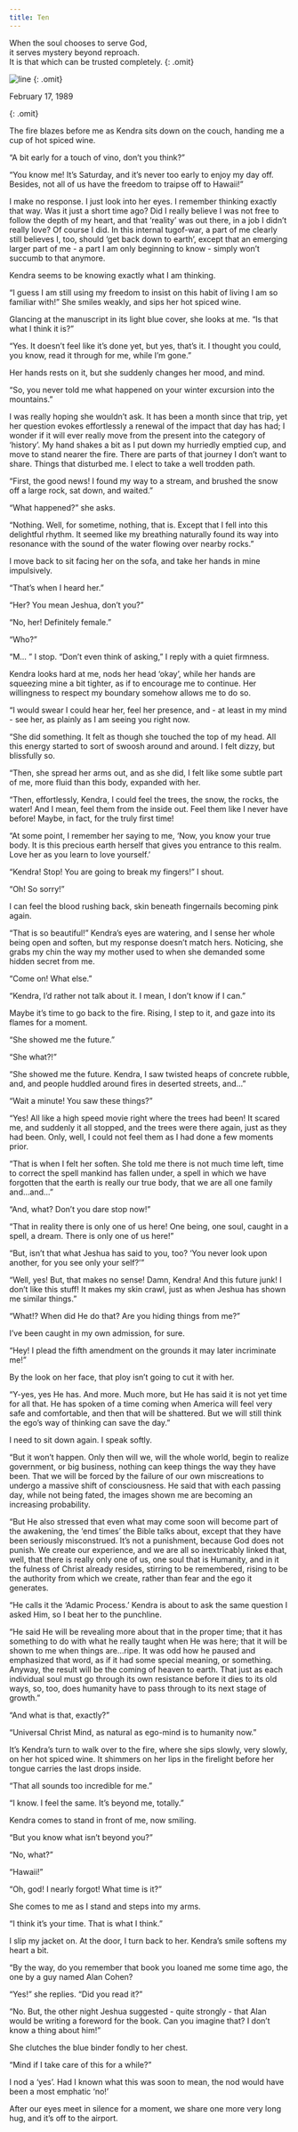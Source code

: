 ```yaml
---
title: Ten
---
```


<div markdown="1" class="chHead">
When the soul chooses to serve God,<br/>
it serves mystery beyond reproach.<br/>
It is that which can be trusted completely.
{: .omit}

![line]({{page.line2}})
{: .omit}
</div>

<p class="break date">
  February 17, 1989
</p>
{: .omit}

<span class="capital">T</span>he fire blazes before me as Kendra sits
down on the couch, handing me a cup of hot spiced wine.

“A bit early for a touch of vino, don’t you think?”

“You know me! It’s Saturday, and it’s never too early to enjoy my day
off. Besides, not all of us have the freedom to traipse off to Hawaii!”

I make no response. I just look into her eyes. I remember thinking
exactly that way. Was it just a short time ago? Did I really believe I
was not free to follow the depth of my heart, and that ‘reality’ was out
there, in a job I didn’t really love? Of course I did. In this internal
tugof-war, a part of me clearly still believes I, too, should ‘get back
down to earth’, except that an emerging larger part of me - a part I am
only beginning to know - simply won’t succumb to that anymore.

Kendra seems to be knowing exactly what I am thinking.

“I guess I am still using my freedom to insist on this habit of living I
am so familiar with!” She smiles weakly, and sips her hot spiced wine.

Glancing at the manuscript in its light blue cover, she looks at me. “Is
that what I think it is?”

“Yes. It doesn’t feel like it’s done yet, but yes, that’s it. I thought
you could, you know, read it through for me, while I’m gone.”

Her hands rests on it, but she suddenly changes her mood, and mind.

“So, you never told me what happened on your winter excursion into the
mountains.”

I was really hoping she wouldn’t ask. It has been a month since that
trip, yet her question evokes effortlessly a renewal of the impact that
day has had; I wonder if it will ever really move from the present into
the category of ‘history’. My hand shakes a bit as I put down my
hurriedly emptied cup, and move to stand nearer the fire. There are
parts of that journey I don’t want to share. Things that disturbed me. I
elect to take a well trodden path.

“First, the good news! I found my way to a stream, and brushed the snow
off a large rock, sat down, and waited.”

“What happened?” she asks.

“Nothing. Well, for sometime, nothing, that is. Except that I fell into
this delightful rhythm. It seemed like my breathing naturally found its
way into resonance with the sound of the water flowing over nearby
rocks.”

I move back to sit facing her on the sofa, and take her hands in mine
impulsively.

“That’s when I heard her.”

“Her? You mean Jeshua, don’t you?”

“No, her! Definitely female.”

“Who?”

“M&hellip; ” I stop. “Don’t even think of asking,” I reply with a quiet
firmness.

Kendra looks hard at me, nods her head ‘okay’, while her hands are
squeezing mine a bit tighter, as if to encourage me to continue. Her
willingness to respect my boundary somehow allows me to do so.

“I would swear I could hear her, feel her presence, and - at least in my
mind - see her, as plainly as I am seeing you right now.

“She did something. It felt as though she touched the top of my head.
All this energy started to sort of swoosh around and around. I felt
dizzy, but blissfully so.

“Then, she spread her arms out, and as she did, I felt like some subtle
part of me, more fluid than this body, expanded with her.

“Then, effortlessly, Kendra, I could feel the trees, the snow, the
rocks, the water! And I mean, feel them from the inside out. Feel them
like I never have before! Maybe, in fact, for the truly first time!

“At some point, I remember her saying to me, ‘Now, you know your true
body. It is this precious earth herself that gives you entrance to this
realm. Love her as you learn to love yourself.’

“Kendra! Stop! You are going to break my fingers!” I shout.

“Oh! So sorry!”

I can feel the blood rushing back, skin beneath fingernails becoming
pink again.

“That is so beautiful!” Kendra’s eyes are watering, and I sense her
whole being open and soften, but my response doesn’t match hers.
Noticing, she grabs my chin the way my mother used to when she demanded
some hidden secret from me.

“Come on! What else.”

“Kendra, I’d rather not talk about it. I mean, I don’t know if I can.”

Maybe it’s time to go back to the fire. Rising, I step to it, and gaze
into its flames for a moment.

“She showed me the future.”

“She what?!”

“She showed me the future. Kendra, I saw twisted heaps of concrete
rubble, and, and people huddled around fires in deserted streets,
and&hellip;”

“Wait a minute! You saw these things?”

“Yes! All like a high speed movie right where the trees had been! It
scared me, and suddenly it all stopped, and the trees were there again,
just as they had been. Only, well, I could not feel them as I had done a
few moments prior.

“That is when I felt her soften. She told me there is not much time
left, time to correct the spell mankind has fallen under, a spell in
which we have forgotten that the earth is really our true body, that we
are all one family and...and...”

“And, what? Don’t you dare stop now!”

“That in reality there is only one of us here! One being, one soul,
caught in a spell, a dream. There is only one of us here!”

“But, isn’t that what Jeshua has said to you, too? ‘You never look upon
another, for you see only your self?’”

“Well, yes! But, that makes no sense! Damn, Kendra! And this future
junk! I don’t like this stuff! It makes my skin crawl, just as when
Jeshua has shown me similar things.”

“What!? When did He do that? Are you hiding things from me?”

I’ve been caught in my own admission, for sure.

“Hey! I plead the fifth amendment on the grounds it may later
incriminate me!”

By the look on her face, that ploy isn’t going to cut it with her.

“Y-yes, yes He has. And more. Much more, but He has said it is not yet
time for all that. He has spoken of a time coming when America will feel
very safe and comfortable, and then that will be shattered. But we will
still think the ego’s way of thinking can save the day.”

I need to sit down again. I speak softly.

“But it won’t happen. Only then will we, will the whole world, begin to
realize government, or big business, nothing can keep things the way
they have been. That we will be forced by the failure of our own
miscreations to undergo a massive shift of consciousness. He said that
with each passing day, while not being fated, the images shown me are
becoming an increasing probability.

“But He also stressed that even what may come soon will become part of
the awakening, the ‘end times’ the Bible talks about, except that they
have been seriously misconstrued. It’s not a punishment, because God
does not punish. We create our experience, and we are all so
inextricably linked that, well, that there is really only one of us, one
soul that is Humanity, and in it the fulness of Christ already resides,
stirring to be remembered, rising to be the authority from which we
create, rather than fear and the ego it generates.

“He calls it the ‘Adamic Process.’ Kendra is about to ask the same
question I asked Him, so I beat her to the punchline.

“He said He will be revealing more about that in the proper time; that
it has something to do with what he really taught when He was here; that
it will be shown to me when things are…ripe. It was odd how he paused
and emphasized that word, as if it had some special meaning, or
something. Anyway, the result will be the coming of heaven to earth.
That just as each individual soul must go through its own resistance
before it dies to its old ways, so, too, does humanity have to pass
through to its next stage of growth.”

“And what is that, exactly?”

“Universal Christ Mind, as natural as ego-mind is to humanity now.”

It’s Kendra’s turn to walk over to the fire, where she sips slowly, very
slowly, on her hot spiced wine. It shimmers on her lips in the firelight
before her tongue carries the last drops inside.

“That all sounds too incredible for me.”

“I know. I feel the same. It’s beyond me, totally.”

Kendra comes to stand in front of me, now smiling.

“But you know what isn’t beyond you?”

“No, what?”

“Hawaii!”

“Oh, god! I nearly forgot! What time is it?”

She comes to me as I stand and steps into my arms.

“I think it’s your time. That is what I think.”

I slip my jacket on. At the door, I turn back to her. Kendra’s smile
softens my heart a bit.

“By the way, do you remember that book you loaned me some time ago, the
one by a guy named Alan Cohen?

“Yes!” she replies. “Did you read it?”

“No. But, the other night Jeshua suggested - quite strongly - that Alan
would be writing a foreword for the book. Can you imagine that? I don’t
know a thing about him!”

She clutches the blue binder fondly to her chest.

“Mind if I take care of this for a while?”

I nod a ‘yes’. Had I known what this was soon to mean, the nod would
have been a most emphatic ‘no!’

After our eyes meet in silence for a moment, we share one more very long
hug, and it’s off to the airport.

